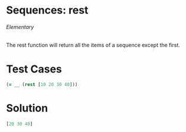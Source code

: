 # Sequences: rest

###### Elementary

###### 

The rest function will return all the items of a sequence except the first.

# Test Cases
```clojure
(= __ (rest [10 20 30 40]))
```

# Solution

```clojure
[20 30 40]
```
